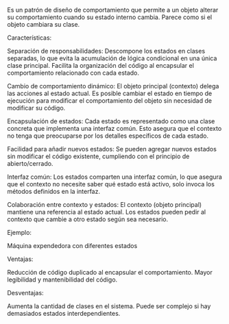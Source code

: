 Es un patrón de diseño de comportamiento que permite a un objeto alterar su comportamiento cuando su estado interno cambia. Parece como si el objeto cambiara su clase.

Características: 

Separación de responsabilidades:
Descompone los estados en clases separadas, lo que evita la acumulación de lógica condicional en una única clase principal.
Facilita la organización del código al encapsular el comportamiento relacionado con cada estado.

Cambio de comportamiento dinámico:
El objeto principal (contexto) delega las acciones al estado actual.
Es posible cambiar el estado en tiempo de ejecución para modificar el comportamiento del objeto sin necesidad de modificar su código.

Encapsulación de estados:
Cada estado es representado como una clase concreta que implementa una interfaz común.
Esto asegura que el contexto no tenga que preocuparse por los detalles específicos de cada estado.

Facilidad para añadir nuevos estados:
Se pueden agregar nuevos estados sin modificar el código existente, cumpliendo con el principio de abierto/cerrado.

Interfaz común:
Los estados comparten una interfaz común, lo que asegura que el contexto no necesite saber qué estado está activo, solo invoca los métodos definidos en la interfaz.

Colaboración entre contexto y estados:
El contexto (objeto principal) mantiene una referencia al estado actual.
Los estados pueden pedir al contexto que cambie a otro estado según sea necesario.

Ejemplo: 

Máquina expendedora con diferentes estados

Ventajas: 

Reducción de código duplicado al encapsular el comportamiento.
Mayor legibilidad y mantenibilidad del código.

Desventajas:

Aumenta la cantidad de clases en el sistema.
Puede ser complejo si hay demasiados estados interdependientes.